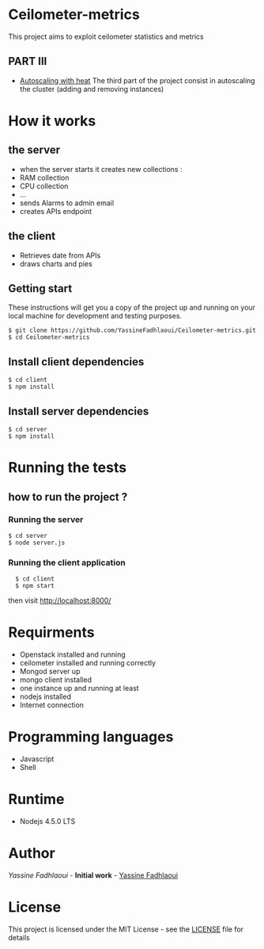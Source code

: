 # Ceilometer-metrics
This project aims to exploit ceilometer statistics and metrics 
## PART III
* [Autoscaling with heat](https://github.com/YassineFadhlaoui/Autoscaling-Heat)
The third part of the project consist in autoscaling the cluster (adding and removing instances)
# How it works
## the server
* when the server starts it creates new collections :
* RAM collection
* CPU collection
* ...
* sends Alarms to admin email
* creates APIs endpoint

## the client 

* Retrieves date from APIs
* draws charts and pies

## Getting start

These instructions will get you a copy of the project up and running on your local machine for development and testing purposes.

```
$ git clone https://github.com/YassineFadhlaoui/Ceilometer-metrics.git
$ cd Ceilometer-metrics
```

## Install client dependencies

```
$ cd client
$ npm install
```

## Install server dependencies

```
$ cd server
$ npm install
```
# Running the tests

## how to run the project ?

### Running the server

```
$ cd server
$ node server.js
```

### Running the client application

```
  $ cd client
  $ npm start 
```

then visit [http://localhost:8000/](http://localhost:8000/)

# Requirments

* Openstack installed and running
* ceilometer installed and running correctly
* Mongod server up
* mongo client installed
* one instance up and running at least
* nodejs installed
* Internet connection

# Programming languages

* Javascript
* Shell

# Runtime

* Nodejs 4.5.0 LTS 

# Author

*Yassine Fadhlaoui* - **Initial work** - [Yassine Fadhlaoui](https://github.com/YassineFadhlaoui)

# License

This project is licensed under the MIT License - see the [LICENSE](https://github.com/YassineFadhlaoui/Ceilometer-metrics/blob/master/LICENSE) file for details
